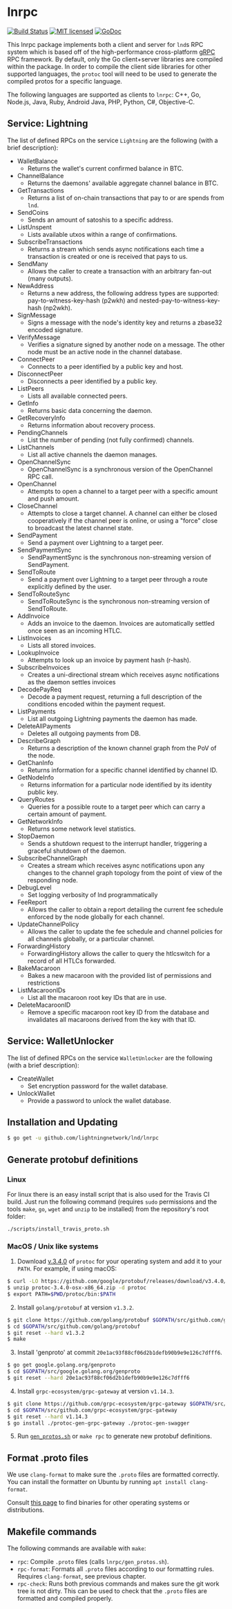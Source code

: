# lnrpc

[![Build Status](http://img.shields.io/travis/lightningnetwork/lnd.svg)](https://travis-ci.org/lightningnetwork/lnd)
[![MIT licensed](https://img.shields.io/badge/license-MIT-blue.svg)](https://github.com/lightningnetwork/lnd/blob/master/LICENSE)
[![GoDoc](https://img.shields.io/badge/godoc-reference-blue.svg)](http://godoc.org/github.com/lightningnetwork/lnd/lnrpc)

This lnrpc package implements both a client and server for `lnd`s RPC system
which is based off of the high-performance cross-platform
[gRPC](http://www.grpc.io/) RPC framework. By default, only the Go client+server
libraries are compiled within the package. In order to compile the client side
libraries for other supported languages, the `protoc` tool will need to be used
to generate the compiled protos for a specific language.

The following languages are supported as clients to `lnrpc`: C++, Go, Node.js,
Java, Ruby, Android Java, PHP, Python, C#, Objective-C.

## Service: Lightning

The list of defined RPCs on the service `Lightning` are the following (with a
brief description):

- WalletBalance
  - Returns the wallet's current confirmed balance in BTC.
- ChannelBalance
  - Returns the daemons' available aggregate channel balance in BTC.
- GetTransactions
  - Returns a list of on-chain transactions that pay to or are spends from
    `lnd`.
- SendCoins
  - Sends an amount of satoshis to a specific address.
- ListUnspent
  - Lists available utxos within a range of confirmations.
- SubscribeTransactions
  - Returns a stream which sends async notifications each time a transaction is
    created or one is received that pays to us.
- SendMany
  - Allows the caller to create a transaction with an arbitrary fan-out (many
    outputs).
- NewAddress
  - Returns a new address, the following address types are supported:
    pay-to-witness-key-hash (p2wkh) and nested-pay-to-witness-key-hash (np2wkh).
- SignMessage
  - Signs a message with the node's identity key and returns a zbase32 encoded
    signature.
- VerifyMessage
  - Verifies a signature signed by another node on a message. The other node
    must be an active node in the channel database.
- ConnectPeer
  - Connects to a peer identified by a public key and host.
- DisconnectPeer
  - Disconnects a peer identified by a public key.
- ListPeers
  - Lists all available connected peers.
- GetInfo
  - Returns basic data concerning the daemon.
- GetRecoveryInfo
  - Returns information about recovery process.
- PendingChannels
  - List the number of pending (not fully confirmed) channels.
- ListChannels
  - List all active channels the daemon manages.
- OpenChannelSync
  - OpenChannelSync is a synchronous version of the OpenChannel RPC call.
- OpenChannel
  - Attempts to open a channel to a target peer with a specific amount and push
    amount.
- CloseChannel
  - Attempts to close a target channel. A channel can either be closed
    cooperatively if the channel peer is online, or using a "force" close to
    broadcast the latest channel state.
- SendPayment
  - Send a payment over Lightning to a target peer.
- SendPaymentSync
  - SendPaymentSync is the synchronous non-streaming version of SendPayment.
- SendToRoute
  - Send a payment over Lightning to a target peer through a route explicitly
    defined by the user.
- SendToRouteSync
  - SendToRouteSync is the synchronous non-streaming version of SendToRoute.
- AddInvoice
  - Adds an invoice to the daemon. Invoices are automatically settled once seen
    as an incoming HTLC.
- ListInvoices
  - Lists all stored invoices.
- LookupInvoice
  - Attempts to look up an invoice by payment hash (r-hash).
- SubscribeInvoices
  - Creates a uni-directional stream which receives async notifications as the
    daemon settles invoices
- DecodePayReq
  - Decode a payment request, returning a full description of the conditions
    encoded within the payment request.
- ListPayments
  - List all outgoing Lightning payments the daemon has made.
- DeleteAllPayments
  - Deletes all outgoing payments from DB.
- DescribeGraph
  - Returns a description of the known channel graph from the PoV of the node.
- GetChanInfo
  - Returns information for a specific channel identified by channel ID.
- GetNodeInfo
  - Returns information for a particular node identified by its identity public
    key.
- QueryRoutes
  - Queries for a possible route to a target peer which can carry a certain
    amount of payment.
- GetNetworkInfo
  - Returns some network level statistics.
- StopDaemon
  - Sends a shutdown request to the interrupt handler, triggering a graceful
    shutdown of the daemon.
- SubscribeChannelGraph
  - Creates a stream which receives async notifications upon any changes to the
    channel graph topology from the point of view of the responding node.
- DebugLevel
  - Set logging verbosity of lnd programmatically
- FeeReport
  - Allows the caller to obtain a report detailing the current fee schedule
    enforced by the node globally for each channel.
- UpdateChannelPolicy
  - Allows the caller to update the fee schedule and channel policies for all
    channels globally, or a particular channel.
- ForwardingHistory
  - ForwardingHistory allows the caller to query the htlcswitch for a record of
    all HTLCs forwarded.
- BakeMacaroon
  - Bakes a new macaroon with the provided list of permissions and restrictions
- ListMacaroonIDs
  - List all the macaroon root key IDs that are in use.
- DeleteMacaroonID
  - Remove a specific macaroon root key ID from the database and invalidates all
    macaroons derived from the key with that ID.

## Service: WalletUnlocker

The list of defined RPCs on the service `WalletUnlocker` are the following (with
a brief description):

- CreateWallet
  - Set encryption password for the wallet database.
- UnlockWallet
  - Provide a password to unlock the wallet database.

## Installation and Updating

```bash
$ go get -u github.com/lightningnetwork/lnd/lnrpc
```

## Generate protobuf definitions

### Linux

For linux there is an easy install script that is also used for the Travis CI
build. Just run the following command (requires `sudo` permissions and the tools
`make`, `go`, `wget` and `unzip` to be installed) from the repository's root
folder:

`./scripts/install_travis_proto.sh`

### MacOS / Unix like systems

1. Download [v.3.4.0](https://github.com/google/protobuf/releases/tag/v3.4.0) of
   `protoc` for your operating system and add it to your `PATH`. For example, if
   using macOS:

```bash
$ curl -LO https://github.com/google/protobuf/releases/download/v3.4.0/protoc-3.4.0-osx-x86_64.zip
$ unzip protoc-3.4.0-osx-x86_64.zip -d protoc
$ export PATH=$PWD/protoc/bin:$PATH
```

2. Install `golang/protobuf` at version `v1.3.2`.

```bash
$ git clone https://github.com/golang/protobuf $GOPATH/src/github.com/golang/protobuf
$ cd $GOPATH/src/github.com/golang/protobuf
$ git reset --hard v1.3.2
$ make
```

3. Install 'genproto' at commit `20e1ac93f88cf06d2b1defb90b9e9e126c7dfff6`.

```bash
$ go get google.golang.org/genproto
$ cd $GOPATH/src/google.golang.org/genproto
$ git reset --hard 20e1ac93f88cf06d2b1defb90b9e9e126c7dfff6
```

4. Install `grpc-ecosystem/grpc-gateway` at version `v1.14.3`.

```bash
$ git clone https://github.com/grpc-ecosystem/grpc-gateway $GOPATH/src/github.com/grpc-ecosystem/grpc-gateway
$ cd $GOPATH/src/github.com/grpc-ecosystem/grpc-gateway
$ git reset --hard v1.14.3
$ go install ./protoc-gen-grpc-gateway ./protoc-gen-swagger
```

5. Run
   [`gen_protos.sh`](https://github.com/lightningnetwork/lnd/blob/master/lnrpc/gen_protos.sh)
   or `make rpc` to generate new protobuf definitions.

## Format .proto files

We use `clang-format` to make sure the `.proto` files are formatted correctly.
You can install the formatter on Ubuntu by running `apt install clang-format`.

Consult [this page](http://releases.llvm.org/download.html) to find binaries for
other operating systems or distributions.

## Makefile commands

The following commands are available with `make`:

- `rpc`: Compile `.proto` files (calls `lnrpc/gen_protos.sh`).
- `rpc-format`: Formats all `.proto` files according to our formatting rules.
  Requires `clang-format`, see previous chapter.
- `rpc-check`: Runs both previous commands and makes sure the git work tree is
  not dirty. This can be used to check that the `.proto` files are formatted and
  compiled properly.
